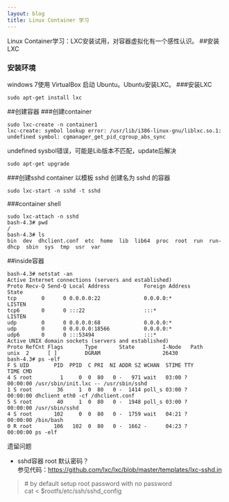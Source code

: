 ```yaml
---
layout: blog
title: Linux Container 学习
---
```

Linux Container学习：LXC安装试用，对容器虚拟化有一个感性认识。
##安装LXC
### 安装环境
windows 7使用 VirtualBox 启动 Ubuntu。Ubuntu安装LXC。
###安装LXC
```
sudo apt-get install lxc
```
##创建容器
###创建container
```
sudo lxc-create -n container1
lxc-create: symbol lookup error: /usr/lib/i386-linux-gnu/liblxc.so.1: undefined symbol: cgmanager_get_pid_cgroup_abs_sync
```
undefined sysbol错误，可能是Lib版本不匹配，update后解决

```
sudo apt-get upgrade
```



###创建sshd container
以模板 sshd 创建名为 sshd 的容器

```
sudo lxc-start -n sshd -t sshd
```

###container shell
```
sudo lxc-attach -n sshd
bash-4.3# pwd
/
bash-4.3# ls
bin  dev  dhclient.conf  etc  home  lib  lib64	proc  root  run  run-dhcp  sbin  sys  tmp  usr	var
```
##inside容器
```
bash-4.3# netstat -an
Active Internet connections (servers and established)
Proto Recv-Q Send-Q Local Address           Foreign Address         State      
tcp        0      0 0.0.0.0:22              0.0.0.0:*               LISTEN     
tcp6       0      0 :::22                   :::*                    LISTEN     
udp        0      0 0.0.0.0:68              0.0.0.0:*                          
udp        0      0 0.0.0.0:18566           0.0.0.0:*                          
udp6       0      0 :::53494                :::*                               
Active UNIX domain sockets (servers and established)
Proto RefCnt Flags       Type       State         I-Node   Path
unix  2      [ ]         DGRAM                    26430    
bash-4.3# ps -elf
F S UID        PID  PPID  C PRI  NI ADDR SZ WCHAN  STIME TTY          TIME CMD
4 S root         1     0  0  80   0 -   971 wait   03:00 ?        00:00:00 /usr/sbin/init.lxc -- /usr/sbin/sshd
1 S root        36     1  0  80   0 -  1414 poll_s 03:00 ?        00:00:00 dhclient eth0 -cf /dhclient.conf
5 S root        40     1  0  80   0 -  1948 poll_s 03:00 ?        00:00:00 /usr/sbin/sshd
4 S root       102     0  0  80   0 -  1759 wait   04:21 ?        00:00:00 /bin/bash
0 R root       106   102  0  80   0 -  1662 -      04:23 ?        00:00:00 ps -elf
```

遗留问题

- sshd容器 root 默认密码？  
   参见代码：https://github.com/lxc/lxc/blob/master/templates/lxc-sshd.in  
> \# by default setup root password with no password  
> cat <<EOF > $rootfs/etc/ssh/sshd_config  
